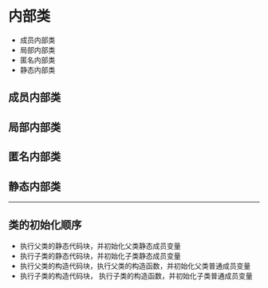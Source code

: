 # 内部类

* 成员内部类
* 局部内部类
* 匿名内部类
* 静态内部类


## 成员内部类


## 局部内部类


## 匿名内部类


## 静态内部类


---


## 类的初始化顺序

* 执行父类的静态代码块，并初始化父类静态成员变量
* 执行子类的静态代码块，并初始化子类静态成员变量
* 执行父类的构造代码块，执行父类的构造函数，并初始化父类普通成员变量
* 执行子类的构造代码块， 执行子类的构造函数，并初始化子类普通成员变量
